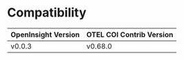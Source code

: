 # Compatibility

| OpenInsight Version | OTEL COl Contrib Version |
|---------------------|--------------------------|
| v0.0.3              | v0.68.0                  |